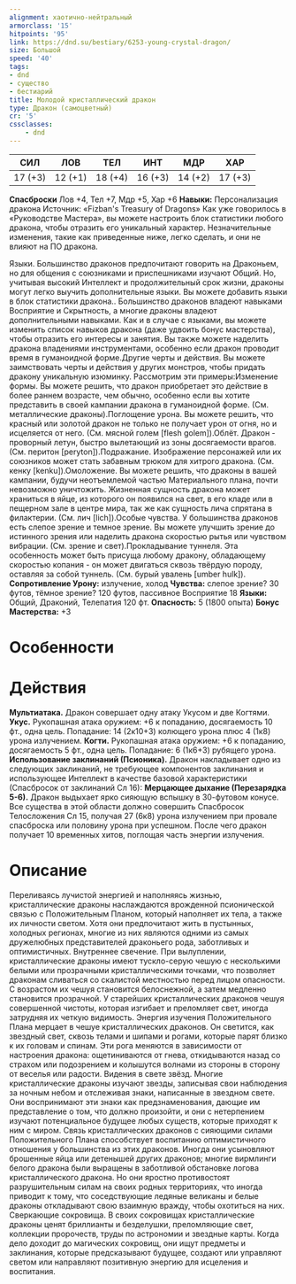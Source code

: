 ```yaml
---
alignment: хаотично-нейтральный
armorclass: '15'
hitpoints: '95'
link: https://dnd.su/bestiary/6253-young-crystal-dragon/
size: Большой
speed: '40'
tags:
- dnd
- существо
- бестиарий
title: Молодой кристаллический дракон
type: Дракон (самоцветный)
cr: '5'
cssclasses:
    - dnd
---
```



| СИЛ | ЛОВ | ТЕЛ | ИНТ | МДР | ХАР |
|---|---|---|---|---|---|
| 17 (+3) | 12 (+1) | 18 (+4) | 16 (+3) | 14 (+2) | 17 (+3) |
**Спасброски** Лов +4, Тел +7, Мдр +5, Хар +6
**Навыки:** Персонализация дракона
Источник: «Fizban's Treasury of Dragons»
Как уже говорилось в «Руководстве Мастера», вы можете настроить блок статистики любого дракона, чтобы отразить его уникальный характер. Незначительные изменения, такие как приведенные ниже, легко сделать, и они не влияют на ПО дракона.

Языки. Большинство драконов предпочитают говорить на Драконьем, но для общения с союзниками и приспешниками изучают Общий. Но, учитывая высокий Интеллект и продолжительный срок жизни, драконы могут легко выучить дополнительные языки. Вы можете добавить языки в блок статистики дракона.. Большинство драконов владеют навыками Восприятие и Скрытность, а многие драконы владеют дополнительными навыками. Как и в случае с языками, вы можете изменить список навыков дракона (даже удвоить бонус мастерства), чтобы отразить его интересы и занятия. Вы также можете наделить дракона владениями инструментами, особенно если дракон проводит время в гуманоидной форме.Другие черты и действия. Вы можете заимствовать черты и действия у других монстров, чтобы придать дракону уникальную изюминку. Рассмотрим эти примеры:Изменение формы. Вы можете решить, что дракон приобретает это действие в более раннем возрасте, чем обычно, особенно если вы хотите представить в своей кампании дракона в гуманоидной форме. (См. металлические драконы).Поглощение урона. Вы можете решить, что красный или золотой дракон не только не получает урон от огня, но и исцеляется от него. (См. мясной голем [flesh golem]).Облёт. Дракон - проворный летун, быстро вылетающий из зоны досягаемости врагов. (См. перитон [peryton]).Подражание. Изображение персонажей или их союзников может стать забавным трюком для хитрого дракона. (См. кенку [kenku]).Омоложение. Вы можете решить, что драконы в вашей кампании, будучи неотъемлемой частью Материального плана, почти невозможно уничтожить. Жизненная сущность дракона может храниться в яйце, из которого он появился на свет, в его кладе или в пещерном зале в центре мира, так же как сущность лича спрятана в филактерии. (См. лич [lich]).Особые чувства. У большинства драконов есть слепое зрение и темное зрение. Вы можете улучшить зрение до истинного зрения или наделить дракона скоростью рытья или чувством вибрации. (См. зрение и свет).Прокладывание туннеля.  Эта особенность может быть присуща любому дракону, обладающему скоростью копания - он может двигаться сквозь твёрдую породу, оставляя за собой туннель. (См. бурый увалень [umber hulk]).
**Сопротивление Урону:** излучение, холод
**Чувства:** слепое зрение? 30 футов, тёмное зрение? 120 футов, пассивное Восприятие 18
**Языки:** Общий, Драконий, Телепатия 120 фт.
**Опасность:** 5 (1800 опыта)
**Бонус Мастерства:** +3


# Особенности


# Действия
**Мультиатака.** Дракон совершает одну атаку Укусом и две Когтями.
**Укус.** Рукопашная атака оружием: +6 к попаданию, досягаемость 10 фт., одна цель. Попадание: 14 (2к10+3) колющего урона плюс 4 (1к8) урона излучением.
**Когти.** Рукопашная атака оружием: +6 к попаданию, досягаемость 5 фт., одна цель. Попадание: 6 (1к6+3) рубящего урона.
**Использование заклинаний (Псионика).** Дракон накладывает одно из следующих заклинаний, не требующее компонентов заклинания и использующее Интеллект в качестве базовой характеристики (Спасбросок от заклинаний Сл 16):
**Мерцающее дыхание (Перезарядка 5-6).** Дракон выдыхает ярко сияющую вспышку в 30-футовом конусе. Все существа в этой области должно совершить Спасбросок Телосложения Сл 15, получая 27 (6к8) урона излучением при провале спасброска или половину урона при успешном. После чего дракон получает 10 временных хитов, поглощая часть энергии излучения.


# Описание
Переливаясь лучистой энергией и наполняясь жизнью, кристаллические драконы наслаждаются врожденной псионической связью с Положительным Планом, который наполняет их тела, а также их личности светом. Хотя они предпочитают жить в пустынных, холодных регионах, многие из них являются одними из самых дружелюбных представителей драконьего рода, заботливых и оптимистичных. Внутреннее свечение. При вылуплении, кристаллические драконы имеют тускло-серую чешую с несколькими белыми или прозрачными кристаллическими точками, что позволяет драконам сливаться со скалистой местностью перед лицом опасности. С возрастом их чешуя становится белоснежной, а затем медленно становится прозрачной. У старейших кристаллических драконов чешуя совершенной чистоты, которая изгибает и преломляет свет, иногда затрудняя их четкую видимость. Энергия изучения Положительного Плана мерцает в чешуе кристаллических драконов. Он светится, как звездный свет, сквозь телами и шипами и рогами, которые парят близко к их головам и спинам. Эти рога меняются в зависимости от настроения дракона: ощетиниваются от гнева, откидываются назад со страхом или подозрением и колышутся волнами из стороны в сторону от веселья или радости. Видения в свете звёзд. Многие кристаллические драконы изучают звезды, записывая свои наблюдения за ночным небом и отслеживая знаки, написанные в звездном свете. Они воспринимают эти знаки как предзнаменования, дающие им представление о том, что должно произойти, и они с нетерпением изучают потенциальное будущее любых существ, которые приходят к ним с миром. Связь кристаллических драконов с сияющими силами Положительного Плана способствует воспитанию оптимистичного отношения у большинства из этих драконов. Иногда они усыновляют брошенные яйца или детенышей других драконов; многие вирмлинги белого дракона были выращены в заботливой обстановке логова кристаллического дракона. Но они яростно противостоят разрушительным силам на своих родных территориях, что иногда приводит к тому, что соседствующие ледяные великаны и белые драконы откладывают свою взаимную вражду, чтобы охотиться на них. Сверкающие сокровища. В своих сокровищах кристаллические драконы ценят бриллианты и безделушки, преломляющие свет, коллекции пророчеств, труды по астрономии и звездные карты. Когда дело доходит до магических сокровищ, они ищут предметы и заклинания, которые предсказывают будущее, создают или управляют светом или направляют позитивную энергию для исцеления и воспитания.